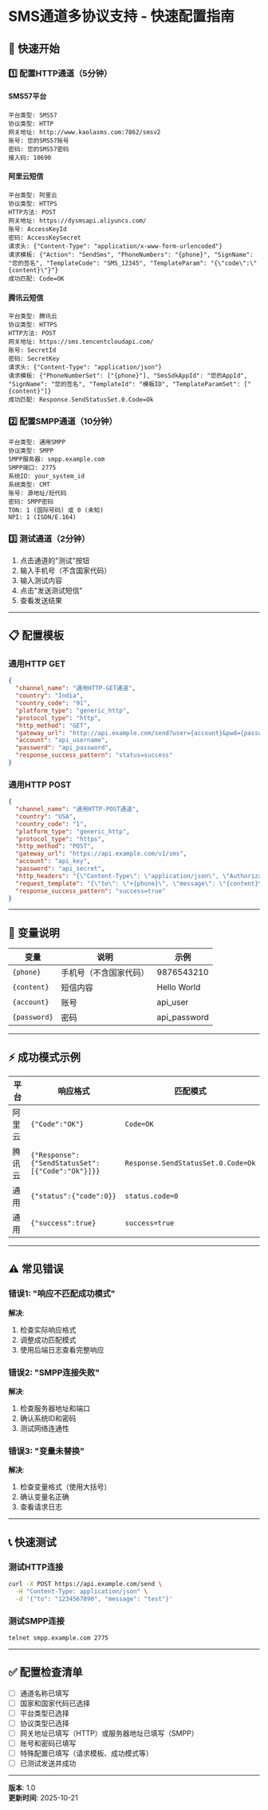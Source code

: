 # SMS通道多协议支持 - 快速配置指南

## 🚀 快速开始

### 1️⃣ 配置HTTP通道（5分钟）

#### SMS57平台
```
平台类型: SMS57
协议类型: HTTP
网关地址: http://www.kaolasms.com:7862/smsv2
账号: 您的SMS57账号
密码: 您的SMS57密码
接入码: 10690
```

#### 阿里云短信
```
平台类型: 阿里云
协议类型: HTTPS
HTTP方法: POST
网关地址: https://dysmsapi.aliyuncs.com/
账号: AccessKeyId
密码: AccessKeySecret
请求头: {"Content-Type": "application/x-www-form-urlencoded"}
请求模板: {"Action": "SendSms", "PhoneNumbers": "{phone}", "SignName": "您的签名", "TemplateCode": "SMS_12345", "TemplateParam": "{\"code\":\"{content}\"}"}
成功匹配: Code=OK
```

#### 腾讯云短信
```
平台类型: 腾讯云
协议类型: HTTPS
HTTP方法: POST
网关地址: https://sms.tencentcloudapi.com/
账号: SecretId
密码: SecretKey
请求头: {"Content-Type": "application/json"}
请求模板: {"PhoneNumberSet": ["{phone}"], "SmsSdkAppId": "您的AppId", "SignName": "您的签名", "TemplateId": "模板ID", "TemplateParamSet": ["{content}"]}
成功匹配: Response.SendStatusSet.0.Code=Ok
```

### 2️⃣ 配置SMPP通道（10分钟）

```
平台类型: 通用SMPP
协议类型: SMPP
SMPP服务器: smpp.example.com
SMPP端口: 2775
系统ID: your_system_id
系统类型: CMT
账号: 源地址/短代码
密码: SMPP密码
TON: 1 (国际号码) 或 0 (未知)
NPI: 1 (ISDN/E.164)
```

### 3️⃣ 测试通道（2分钟）

1. 点击通道的"测试"按钮
2. 输入手机号（不含国家代码）
3. 输入测试内容
4. 点击"发送测试短信"
5. 查看发送结果

---

## 📋 配置模板

### 通用HTTP GET

```json
{
  "channel_name": "通用HTTP-GET通道",
  "country": "India",
  "country_code": "91",
  "platform_type": "generic_http",
  "protocol_type": "http",
  "http_method": "GET",
  "gateway_url": "http://api.example.com/send?user={account}&pwd={password}&mobile={phone}&content={content}",
  "account": "api_username",
  "password": "api_password",
  "response_success_pattern": "status=success"
}
```

### 通用HTTP POST

```json
{
  "channel_name": "通用HTTP-POST通道",
  "country": "USA",
  "country_code": "1",
  "platform_type": "generic_http",
  "protocol_type": "https",
  "http_method": "POST",
  "gateway_url": "https://api.example.com/v1/sms",
  "account": "api_key",
  "password": "api_secret",
  "http_headers": "{\"Content-Type\": \"application/json\", \"Authorization\": \"Bearer {password}\"}",
  "request_template": "{\"to\": \"+{phone}\", \"message\": \"{content}\", \"from\": \"{account}\"}",
  "response_success_pattern": "success=true"
}
```

---

## 🔧 变量说明

| 变量 | 说明 | 示例 |
|------|------|------|
| `{phone}` | 手机号（不含国家代码） | 9876543210 |
| `{content}` | 短信内容 | Hello World |
| `{account}` | 账号 | api_user |
| `{password}` | 密码 | api_password |

---

## ⚡ 成功模式示例

| 平台 | 响应格式 | 匹配模式 |
|------|----------|---------|
| 阿里云 | `{"Code":"OK"}` | `Code=OK` |
| 腾讯云 | `{"Response":{"SendStatusSet":[{"Code":"Ok"}]}}` | `Response.SendStatusSet.0.Code=Ok` |
| 通用 | `{"status":{"code":0}}` | `status.code=0` |
| 通用 | `{"success":true}` | `success=true` |

---

## ⚠️ 常见错误

### 错误1: "响应不匹配成功模式"
**解决**: 
1. 检查实际响应格式
2. 调整成功匹配模式
3. 使用后端日志查看完整响应

### 错误2: "SMPP连接失败"
**解决**:
1. 检查服务器地址和端口
2. 确认系统ID和密码
3. 测试网络连通性

### 错误3: "变量未替换"
**解决**:
1. 检查变量格式（使用大括号）
2. 确认变量名正确
3. 查看请求日志

---

## 📞 快速测试

### 测试HTTP连接
```bash
curl -X POST https://api.example.com/send \
  -H "Content-Type: application/json" \
  -d '{"to": "1234567890", "message": "test"}'
```

### 测试SMPP连接
```bash
telnet smpp.example.com 2775
```

---

## ✅ 配置检查清单

- [ ] 通道名称已填写
- [ ] 国家和国家代码已选择
- [ ] 平台类型已选择
- [ ] 协议类型已选择
- [ ] 网关地址已填写（HTTP）或服务器地址已填写（SMPP）
- [ ] 账号和密码已填写
- [ ] 特殊配置已填写（请求模板、成功模式等）
- [ ] 已测试发送并成功

---

**版本**: 1.0  
**更新时间**: 2025-10-21

